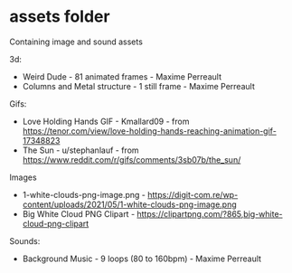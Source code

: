 # assets folder
Containing image and sound assets

3d:
- Weird Dude - 81 animated frames - Maxime Perreault
- Columns and Metal structure - 1 still frame - Maxime Perreault

Gifs:
- Love Holding Hands GIF - Kmallard09 - from https://tenor.com/view/love-holding-hands-reaching-animation-gif-17348823
- The Sun - u/stephanlauf - from https://www.reddit.com/r/gifs/comments/3sb07b/the_sun/

Images
- 1-white-clouds-png-image.png - https://digit-com.re/wp-content/uploads/2021/05/1-white-clouds-png-image.png
- Big White Cloud PNG Clipart - https://clipartpng.com/?865,big-white-cloud-png-clipart

Sounds:

- Background Music - 9 loops (80 to 160bpm) - Maxime Perreault
